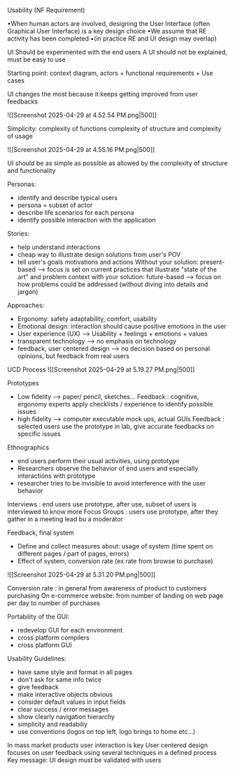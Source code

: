 Usability (NF Requirement)

•When human actors are involved, designing the User Interface (often Graphical User Interface) is a key design choice
•We assume that RE activity has been completed
	•(in practice RE and UI design may overlap)


UI Should be experimented with the end users
A UI should not be explained, must be easy to use


Starting point: context diagram, actors + functional requirements + Use cases

UI changes the most because it keeps getting improved from user feedbacks

![[Screenshot 2025-04-29 at 4.52.54 PM.png|500]]

Simplicity: complexity of functions complexity of structure and complexity of usage

![[Screenshot 2025-04-29 at 4.55.16 PM.png|500]]

UI should be as simple as possible as allowed by the complexity of structure and functionality

Personas:
- identify and describe typical users
- persona = subset of actor
- describe life scenarios for each persona
- identify possible interaction with the application

Stories:
- help understand interactions
- cheap way to illustrate design solutions from user's POV
- tell user's goals motivations and actions
Without your solution: present-based --> focus is set on current practices that illustrate "state of the art" and problem context
with your solution: future-based --> focus on how problems could be addressed (without diving into details and jargon)

Approaches:
- Ergonomy: safety adaptability, comfort, usability
- Emotional design: interaction should cause positive emotions in the user
- User experience (UX) --> Usability + feelings + emotions + values
- transparent technology --> no emphasis on technology
- feedback, user centered design --> no decision based on personal opinions, but feedback from real users

UCD Process
![[Screenshot 2025-04-29 at 5.19.27 PM.png|500]]

Prototypes
- Low fidelity --> paper/ pencil, sketches...
  Feedback : cognitive, ergonomy experts apply checklists / experience to identify possible issues
- high fidelity --> computer executable mock ups, actual GUIs
  Feedback : selected users use the prototype in lab, give accurate feedbacks on specific issues

Ethnographics
- end users perform their usual activities, using prototype
- Researchers observe the behavior of end users and especially interactions with prototype
- researcher tries to be invisible to avoid interference with the user behavior

Interviews : end users use prototype, after use, subset of users is interviewed to know more
Focus Groups : users use prototype, after they gather in a meeting lead bu a moderator 

Feedback, final system
- Define and collect measures about: usage of system (time spent on different pages / part of pages, errors)
- Effect of system, conversion rate (ex rate from browse to purchase)

![[Screenshot 2025-04-29 at 5.31.20 PM.png|500]]

Conversion rate : in general from awareness of product to customers purchasing
On e-commerce website: from number of landing on web page per day to number of purchases

Portability of the GUI:
- redevelop GUI for each environment
- cross platform compilers
- cross platform GUI

Usability Guidelines:
- have same style and format in all pages
- don't ask for same info twice
- give feedback
- make interactive objects obvious
- consider default values in input fields
- clear success / error messages
- show clearly navigation hierarchy
- simplicity and readabiliy
- use conventions (logos on top left, logo brings to home etc...)

In mass market products user interaction is key
User centered design
	focuses on user feedback
	using several techniques in a defined process
Key message: UI design must be validated with users
